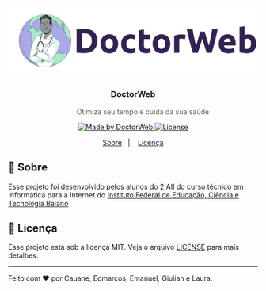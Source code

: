 <h1 align="center">
    <img alt="Launchbase" src="./doctorWeb.png" width="600px" />
</h1>

<h3 align="center">
  DoctorWeb
</h3>

<blockquote align="center">Otimiza seu tempo e cuida da sua saúde</blockquote>

<p align="center">

  <a href="https://rocketseat.com.br">
    <img alt="Made by DoctorWeb" src="https://img.shields.io/badge/made%20by-DoctorWeb-%23F8952D">
  </a>

  <a href="LICENSE" >
    <img alt="License" src="https://img.shields.io/badge/license-MIT-%23F8952D">
  </a>

</p>

<p align="center">
  <a href="#calendar-sobre">Sobre</a>&nbsp;&nbsp;&nbsp;|&nbsp;&nbsp;&nbsp; 
  <a href="#memo-licença">Licença</a>
</p>



## :calendar: Sobre

Esse projeto foi desenvolvido pelos alunos do 2 AII do curso técnico em Informática para a Internet do [Instituto Federal de Educação, Ciência e Tecnologia  Baiano](https://ifbaiano.edu.br)


## :memo: Licença

Esse projeto está sob a licença MIT. Veja o arquivo [LICENSE](/LICENSE) para mais detalhes.

---

Feito com :heart: por Cauane, Edmarcos, Emanuel, Giulian e Laura.
